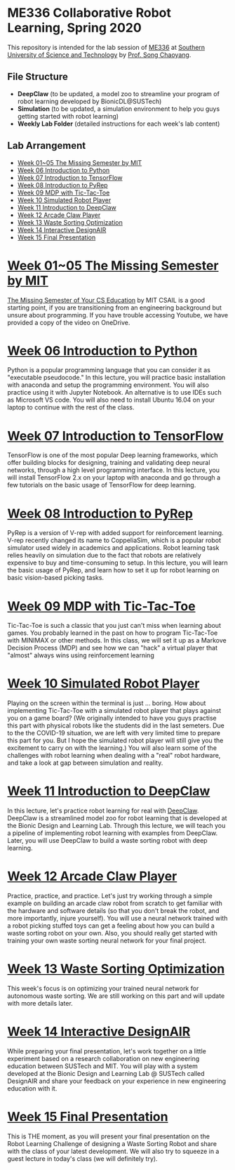# ME336 Collaborative Robot Learning, Spring 2020 <!-- omit in toc -->

This repository is intended for the lab session of [ME336](https://ancorasir.com/?page_id=2320) at [Southern University of Science and Technology](https://www.sustech.edu.cn/) by [Prof. Song Chaoyang](http://ancorasir.com/).

## File Structure <!-- omit in toc -->
- **DeepClaw** (to be updated, a model zoo to streamline your program of robot learning developed by BionicDL@SUSTech)
- **Simulation** (to be updated, a simulation environment to help you guys getting started with robot learning)
- **Weekly Lab Folder** (detailed instructions for each week's lab content)

## Lab Arrangement <!-- omit in toc -->

- [Week 01~05 The Missing Semester by MIT](#week-0105-the-missing-semester-by-mit)
- [Week 06 Introduction to Python](#week-06-introduction-to-python)
- [Week 07 Introduction to TensorFlow](#week-07-introduction-to-tensorflow)
- [Week 08 Introduction to PyRep](#week-08-introduction-to-pyrep)
- [Week 09 MDP with Tic-Tac-Toe](#week-09-mdp-with-tic-tac-toe)
- [Week 10 Simulated Robot Player](#week-10-simulated-robot-player)
- [Week 11 Introduction to DeepClaw](#week-11-introduction-to-deepclaw)
- [Week 12 Arcade Claw Player](#week-12-arcade-claw-player)
- [Week 13 Waste Sorting Optimization](#week-13-waste-sorting-optimization)
- [Week 14 Interactive DesignAIR](#week-14-interactive-designair)
- [Week 15 Final Presentation](#week-15-final-presentation)

# [Week 01~05 The Missing Semester by MIT](Week%2001~05%20The%20Missing%20Semester%20by%20MIT/README.MD)

[The Missing Semester of Your CS Education](https://missing.csail.mit.edu/) by MIT CSAIL is a good starting point, if you are transitioning from an engineering background but unsure about programming. If you have trouble accessing Youtube, we have provided a copy of the video on OneDrive.

# [Week 06 Introduction to Python](Week%2006%20Introduction%20to%20Python/README.MD)

Python is a popular programming language that you can consider it as "executable pseudocode." In this lecture, you will practice basic installation with anaconda and setup the programming environment. You will also practice using it with Jupyter Notebook. An alternative is to use IDEs such as Microsoft VS code. You will also need to install Ubuntu 16.04 on your laptop to continue with the rest of the class.

# [Week 07 Introduction to TensorFlow](Week%2007%20Introduction%20to%20TensorFlow/README.MD)

TensorFlow is one of the most popular Deep learning frameworks, which offer building blocks for designing, training and validating deep neural networks, through a high level programming interface. In this lecture, you will install TensorFlow 2.x on your laptop with anaconda and go through a few tutorials on the basic usage of TensorFlow for deep learning.

# [Week 08 Introduction to PyRep](Week%2008%20Introduction%20to%20PyRep/README.MD)

PyRep is a version of V-rep with added support for reinforcement learning. V-rep recently changed its name to CoppeliaSim, which is a popular robot simulator used widely in academics and applications. Robot learning task relies heavily on simulation due to the fact that robots are relatively expensive to buy and time-consuming to setup. In this lecture, you will learn the basic usage of PyRep, and learn how to set it up for robot learning on basic vision-based picking tasks.

# [Week 09 MDP with Tic-Tac-Toe](Week%2009%20MDP%20with%20Tic-Tac-Toe/README.MD)

Tic-Tac-Toe is such a classic that you just can't miss when learning about games. You probably learned in the past on how to program Tic-Tac-Toe with MINIMAX or other methods. In this class, we will set it up as a Markove Decision Process (MDP) and see how we can "hack" a virtual player that "almost" always wins using reinforcement learning

# [Week 10 Simulated Robot Player](Week%2010%20Simulated%20Robot%20Player/README.MD)

Playing on the screen within the terminal is just ... boring. How about implementing Tic-Tac-Toe with a simulated robot player that plays against you on a game board? (We originally intended to have you guys practise this part with physical robots like the students did in the last semeters. Due to the the COVID-19 situation, we are left with very limited time to prepare this part for you. But I hope the simulated robot player will still give you the excitement to carry on with the learning.) You will also learn some of the challenges with robot learning when dealing with a "real" robot hardware, and take a look at gap between simulation and reality.

# [Week 11 Introduction to DeepClaw](Week%2011%20Introduction%20to%20DeepClaw/README.MD)

In this lecture, let's practice robot learning for real with [DeepClaw](https://github.com/bionicdl-sustech/DeepClawBenchmark). DeepClaw is a streamlined model zoo for robot learning that is developed at the Bionic Design and Learning Lab. Through this lecture, we will teach you a pipeline of implementing robot learning with examples from DeepClaw. Later, you will use DeepClaw to build a waste sorting robot with deep learning.

# [Week 12 Arcade Claw Player](Week%2012%20Arcade%20Claw%20Player/README.MD)

Practice, practice, and practice. Let's just try working through a simple example on building an arcade claw robot from scratch to get familiar with the hardware and software details (so that you don't break the robot, and more importantly, injure yourself). You will use a neural network trained with a robot picking stuffed toys can get a feeling about how you can build a waste sorting robot on your own. Also, you should really get started with training your own waste sorting neural network for your final project. 

# [Week 13 Waste Sorting Optimization](Week%2013%20Waste%20Sorting%20Optimization/README.MD)

This week's focus is on optimizing your trained neural network for autonomous waste sorting. We are still working on this part and will update with more details later.

# [Week 14 Interactive DesignAIR](Week%2014%20Interactive%20DesignAIR/README.MD)

While preparing your final presentation, let's work together on a little experiment based on a research collaboration on new engineering education between SUSTech and MIT. You will play with a system developed at the Bionic Design and Learning Lab @ SUSTech called DesignAIR and share your feedback on your experience in new engineering education with it.

# [Week 15 Final Presentation](Week%2015%20Final%20Presentation/README.MD)

This is THE moment, as you will present your final presentation on the Robot Learning Challenge of designing a Waste Sorting Robot and share with the class of your latest development. We will also try to squeeze in a guest lecture in today's class (we will definitely try).
